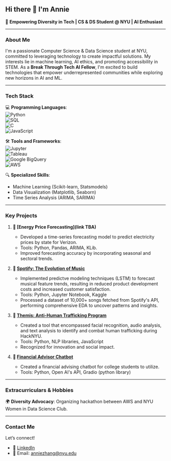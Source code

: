 ## Hi there 👋 I'm Annie
🌟 **Empowering Diversity in Tech | CS & DS Student @ NYU | AI Enthusiast**

---
### **About Me**
I'm a passionate Computer Science & Data Science student at NYU, committed to leveraging technology to create impactful solutions. My interests lie in machine learning, AI ethics, and promoting accessibility in STEM. As a **Break Through Tech AI Fellow**, I'm excited to build technologies that empower underrepresented communities while exploring new horizons in AI and ML.

---

### **Tech Stack**
💻 **Programming Languages**:  
![Python](https://img.shields.io/badge/Python-3776AB?style=for-the-badge&logo=python&logoColor=white)  
![SQL](https://img.shields.io/badge/SQL-336791?style=for-the-badge&logo=postgresql&logoColor=white)  
![C](https://img.shields.io/badge/C-A8B9CC?style=for-the-badge&logo=c&logoColor=white)  
![JavaScript](https://img.shields.io/badge/JavaScript-F7DF1E?style=for-the-badge&logo=javascript&logoColor=black)

🛠️ **Tools and Frameworks**:  
![Jupyter](https://img.shields.io/badge/Jupyter-F37626?style=for-the-badge&logo=jupyter&logoColor=white)  
![Tableau](https://img.shields.io/badge/Tableau-E97627?style=for-the-badge&logo=tableau&logoColor=white)  
![Google BigQuery](https://img.shields.io/badge/Google_BigQuery-4285F4?style=for-the-badge&logo=google-cloud&logoColor=white)  
![AWS](https://img.shields.io/badge/AWS-232F3E?style=for-the-badge&logo=amazon-aws&logoColor=white)


🔍 **Specialized Skills**:  
- Machine Learning (Scikit-learn, Statsmodels)  
- Data Visualization (Matplotlib, Seaborn)  
- Time Series Analysis (ARIMA, SARIMA)

---
### **Key Projects**
1. **🔗 [Energy Price Forecasting](link TBA)**
   - Developed a time-series forecasting model to predict electricity prices by state for       Verizon.  
   - Tools: Python, Pandas, ARIMA, KLib.  
   - Improved forecasting accuracy by incorporating seasonal and sectoral trends.

2.  **🔗 [Spotify: The Evolution of Music](https://github.com/anniezhang27/Spotify-The-Evolution-of-Music)**
     - Implemented predictve modeling techniques (LSTM) to forecast musical feature trends,       resulting in reduced product development costs and increased customer satisfaction. 
     - Tools: Python, Jupyter Notebook, Kaggle
     - Processed a dataset of 10,000+ songs fetched from Spotify's API, performing                comprehensive EDA to uncover patterns and insights.

3. **🔗 [Themis: Anti-Human Trafficking Program](https://github.com/clarkyang37th/HackNYU-Themis)**  
   - Created a tool that encompassed facial recognition, audio analysis, and text analysis      to identify and combat human trafficking during HackNYU.  
   - Tools: Python, NLP libraries, JavaScript
   - Recognized for innovation and social impact.

4. **🔗 [Financial Advisor Chatbot](https://github.com/anniezhang27/Financial-Advisor-Chatbot)**  
   - Created a financial advising chatbot for college students to utilize.
   - Tools: Python, Open AI's API, Gradio (python library)

---

### **Extracurriculars & Hobbies**
🌍 **Diversity Advocacy**: Organizing hackathon between AWS and NYU Women in Data Science Club.

---

### **Contact Me**
Let’s connect!  
- 💼 [LinkedIn](https://www.linkedin.com/in/annie-zhang-433059210/)
- 📧 Email: anniezhang@nyu.edu
